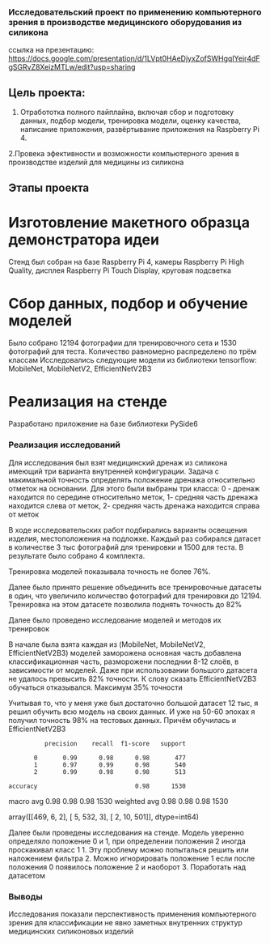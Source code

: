 ### Исследовательский проект по применению компьютерного зрения в производстве медицинского оборудования из силикона

ссылка на презентацию: https://docs.google.com/presentation/d/1LVpt0HAeDjyxZofSWHgqIYejr4dFgSGRvZ8XeizMTLw/edit?usp=sharing

## Цель проекта:
1. Отработотка полного пайплайна, включая сбор и подготовку данных, подбор модели, тренировка модели, оценку качества, написание приложения, развёртывание приложения на Raspberry Pi 4.

2.Провека эфективности и возможности компьютерного зрения в производстве изделий для медицины из силикона


## Этапы проекта

# Изготовление макетного образца демонстратора идеи

Стенд был собран на базе Raspberry Pi 4, камеры Raspberry Pi High Quality, дисплея Raspberry Pi Touch Display, круговая подсветка

# Сбор данных, подбор и обучение моделей

Было собрано 12194 фотографии для тренировочного сета и 1530 фотографий для теста. Количество равномерно распределено по трём классам
Исследовались следующие модели из библиотеки tensorflow: MobileNet, МоbileNetV2, EfficientNetV2B3

# Реализация на стенде

Разработано приложение на базе библиотеки PySide6


### Реализация исследований

Для исследования был взят медицинский дренаж из силикона имеющий три варианта внутренней конфигурации. 
Задача с макимальной точность определять положение дренажа относительно отметок на основании. 
Для этого были выбраны три класса: 
0 - дренаж находится по середине относительно меток, 
1- средняя часть дренажа  находится слева от меток, 
2- средняя часть дренажа  находится справа от меток

В ходе исследовательских работ подбирались варианты освещения изделия, местоположения на подложке. Каждый раз собирался датасет в количестве 3 тыс фотографий для тренировки и 1500 для теста. В результате было собрано 4 комплекта.

Тренировка моделей показывала точность не более 76%.

Далее было принято решение объединить все тренировочные датасеты в один, что увеличило количество фотографий для тренировки до 12194. Тренировка на этом датасете позволила поднять точность до 82%

Далее было проведено исследование моделей и методов их тренировок

В начале была взята каждая из (MobileNet, МоbileNetV2, EfficientNetV2B3) моделей заморожена основная часть добавлена классификационная часть, разморожени последнии 8-12 слоёв, в зависимости от моделей.
Даже при использовании большого датасета не удалось превысить 82% точности.
К слову сказать EfficientNetV2B3 обучаться отказывался. Максимум 35% точности

Учитывая то, что у меня уже был достаточно большой датасет 12 тыс, я решил обучить всю модель на своих данных. И уже на 50-60 эпохах я получил точность 98% на тестовых данных. Причём обучилась и EfficientNetV2B3

              precision    recall  f1-score   support

           0       0.99      0.98      0.98       477
           1       0.97      0.99      0.98       540
           2       0.99      0.98      0.98       513

    accuracy                           0.98      1530
   macro avg       0.98      0.98      0.98      1530
weighted avg       0.98      0.98      0.98      1530


array([[469,   6,   2],
       [  5, 532,   3],
       [  2,  10, 501]], dtype=int64)


Далее были проведены исследования на стенде.  Модель уверенно определяло положение 0 и 1, при определении положения 2 иногда проскакивал класс 1 1. Эту проблему можно попыталься решить или наложением фильтра
2. Можно игнорировать положение 1 если после положения 0 появилось положение 2 и наоборот
3. Поработать над датасетом

### Выводы

Исследования показали перспективность применения компьютерного зрения для классификации не явно заметных внутренних структур медицинских силиконовых изделий
